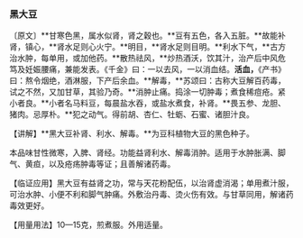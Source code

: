 ### 黑大豆

〔原文〕**甘寒色黑，属水似肾，肾之穀也。**豆有五色，各入五脏。**故能补肾，镇心，**肾水足则心火宁。**明目，**肾水足则目明。**利水下气，**古方治水肿，每单用，或加他药。**散热祛风，**炒热酒沃，饮其汁，治产后中风危笃及妊娠腰痛，兼能发表。《千金》曰：一以去风，一以消血结。**活血，**《产书》曰：熬令烟绝，酒淋服，下产后余血。**解毒，**苏颂曰：古称大豆解百药毒，试之不然，又加甘草，其验乃奇。**消肿止痛。捣涂一切肿毒；煮食稀痘疮。紧小者良。**小者名马料豆，每晨盐水吞，或盐水煮食，补肾。**畏五参、龙胆、猪肉。忌厚朴。**犯之动气。得前胡、杏仁、牡蛎、石蜜、诸胆汁良。

【讲解】**黑大豆补肾、利水、解毒。**为豆科植物大豆的黑色种子。

本品味甘性微寒，入脾、肾经。功能益肾利水、解毒消肿。适用于水肿胀满、脚气、黄疸，以及疮疡肿毒等证；且善解诸药毒。

【临证应用】黑大豆有益肾之功，常与天花粉配伍，以治肾虚消渴；单用煮汁服，可治水肿、小便不利和脚气肿痛。外敷治丹毒、烫火伤有效。与甘草同用，解诸药毒效更好。

【用量用法】10—15克，煎煮服。外用适量。
